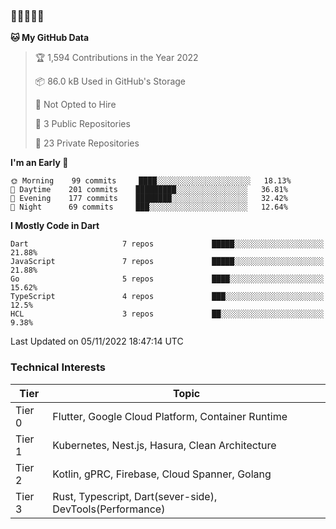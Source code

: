 ### 🤯🤯🤯🤯🤯

<!--START_SECTION:waka-->
**🐱 My GitHub Data** 

> 🏆 1,594 Contributions in the Year 2022
 > 
> 📦 86.0 kB Used in GitHub's Storage 
 > 
> 🚫 Not Opted to Hire
 > 
> 📜 3 Public Repositories 
 > 
> 🔑 23 Private Repositories  
 > 
**I'm an Early 🐤** 

```text
🌞 Morning    99 commits     ████░░░░░░░░░░░░░░░░░░░░░   18.13% 
🌆 Daytime    201 commits    █████████░░░░░░░░░░░░░░░░   36.81% 
🌃 Evening    177 commits    ████████░░░░░░░░░░░░░░░░░   32.42% 
🌙 Night      69 commits     ███░░░░░░░░░░░░░░░░░░░░░░   12.64%

```


**I Mostly Code in Dart** 

```text
Dart                     7 repos             █████░░░░░░░░░░░░░░░░░░░░   21.88% 
JavaScript               7 repos             █████░░░░░░░░░░░░░░░░░░░░   21.88% 
Go                       5 repos             ████░░░░░░░░░░░░░░░░░░░░░   15.62% 
TypeScript               4 repos             ███░░░░░░░░░░░░░░░░░░░░░░   12.5% 
HCL                      3 repos             ██░░░░░░░░░░░░░░░░░░░░░░░   9.38%

```



 Last Updated on 05/11/2022 18:47:14 UTC
<!--END_SECTION:waka-->

### Technical Interests

| Tier | Topic | 
| -------- | -------- |
| Tier 0 | Flutter, Google Cloud Platform, Container Runtime |
| Tier 1 | Kubernetes, Nest.js, Hasura, Clean Architecture |
| Tier 2 | Kotlin, gPRC, Firebase, Cloud Spanner, Golang | 
| Tier 3 | Rust, Typescript, Dart(sever-side), DevTools(Performance) |
